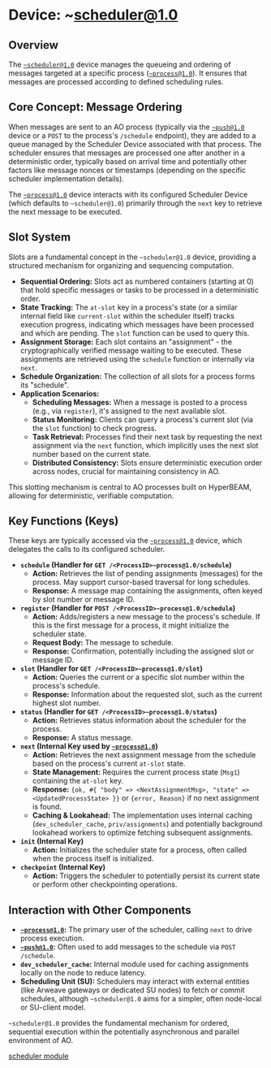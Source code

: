 # Device: ~scheduler@1.0

## Overview

The [`~scheduler@1.0`](../resources/source-code/dev_scheduler.md) device manages the queueing and ordering of messages targeted at a specific process ([`~process@1.0`](../resources/source-code/dev_process.md)). It ensures that messages are processed according to defined scheduling rules.

## Core Concept: Message Ordering

When messages are sent to an AO process (typically via the [`~push@1.0`](../resources/source-code/dev_push.md) device or a `POST` to the process's `/schedule` endpoint), they are added to a queue managed by the Scheduler Device associated with that process. The scheduler ensures that messages are processed one after another in a deterministic order, typically based on arrival time and potentially other factors like message nonces or timestamps (depending on the specific scheduler implementation details).

The [`~process@1.0`](../resources/source-code/dev_process.md) device interacts with its configured Scheduler Device (which defaults to `~scheduler@1.0`) primarily through the `next` key to retrieve the next message to be executed.

## Slot System

Slots are a fundamental concept in the `~scheduler@1.0` device, providing a structured mechanism for organizing and sequencing computation.

*   **Sequential Ordering:** Slots act as numbered containers (starting at 0) that hold specific messages or tasks to be processed in a deterministic order.
*   **State Tracking:** The `at-slot` key in a process's state (or a similar internal field like `current-slot` within the scheduler itself) tracks execution progress, indicating which messages have been processed and which are pending. The `slot` function can be used to query this.
*   **Assignment Storage:** Each slot contains an "assignment" - the cryptographically verified message waiting to be executed. These assignments are retrieved using the `schedule` function or internally via `next`.
*   **Schedule Organization:** The collection of all slots for a process forms its "schedule".
*   **Application Scenarios:**
    * **Scheduling Messages:** When a message is posted to a process (e.g., via `register`), it's assigned to the next available slot.
    * **Status Monitoring:** Clients can query a process's current slot (via the `slot` function) to check progress.
    * **Task Retrieval:** Processes find their next task by requesting the next assignment via the `next` function, which implicitly uses the next slot number based on the current state.
    * **Distributed Consistency:** Slots ensure deterministic execution order across nodes, crucial for maintaining consistency in AO.

This slotting mechanism is central to AO processes built on HyperBEAM, allowing for deterministic, verifiable computation.

## Key Functions (Keys)

These keys are typically accessed via the [`~process@1.0`](../resources/source-code/dev_process.md) device, which delegates the calls to its configured scheduler.

*   **`schedule` (Handler for `GET /<ProcessID>~process@1.0/schedule`)**
    *   **Action:** Retrieves the list of pending assignments (messages) for the process. May support cursor-based traversal for long schedules.
    *   **Response:** A message map containing the assignments, often keyed by slot number or message ID.
*   **`register` (Handler for `POST /<ProcessID>~process@1.0/schedule`)**
    *   **Action:** Adds/registers a new message to the process's schedule. If this is the first message for a process, it might initialize the scheduler state.
    *   **Request Body:** The message to schedule.
    *   **Response:** Confirmation, potentially including the assigned slot or message ID.
*   **`slot` (Handler for `GET /<ProcessID>~process@1.0/slot`)**
    *   **Action:** Queries the current or a specific slot number within the process's schedule.
    *   **Response:** Information about the requested slot, such as the current highest slot number.
*   **`status` (Handler for `GET /<ProcessID>~process@1.0/status`)**
    *   **Action:** Retrieves status information about the scheduler for the process.
    *   **Response:** A status message.
*   **`next` (Internal Key used by [`~process@1.0`](../resources/source-code/dev_process.md))**
    *   **Action:** Retrieves the next assignment message from the schedule based on the process's current `at-slot` state.
    *   **State Management:** Requires the current process state (`Msg1`) containing the `at-slot` key.
    *   **Response:** `{ok, #{ "body" => <NextAssignmentMsg>, "state" => <UpdatedProcessState> }}` or `{error, Reason}` if no next assignment is found.
    *   **Caching & Lookahead:** The implementation uses internal caching (`dev_scheduler_cache`, `priv/assignments`) and potentially background lookahead workers to optimize fetching subsequent assignments.
*   **`init` (Internal Key)**
    *   **Action:** Initializes the scheduler state for a process, often called when the process itself is initialized.
*   **`checkpoint` (Internal Key)**
    *   **Action:** Triggers the scheduler to potentially persist its current state or perform other checkpointing operations.

## Interaction with Other Components

*   **[`~process@1.0`](../resources/source-code/dev_process.md):** The primary user of the scheduler, calling `next` to drive process execution.
*   **[`~push@1.0`](../resources/source-code/dev_push.md):** Often used to add messages to the schedule via `POST /schedule`.
*   **`dev_scheduler_cache`:** Internal module used for caching assignments locally on the node to reduce latency.
*   **Scheduling Unit (SU):** Schedulers may interact with external entities (like Arweave gateways or dedicated SU nodes) to fetch or commit schedules, although `~scheduler@1.0` aims for a simpler, often node-local or SU-client model.

`~scheduler@1.0` provides the fundamental mechanism for ordered, sequential execution within the potentially asynchronous and parallel environment of AO.

[scheduler module](../resources/source-code/dev_scheduler.md)